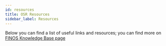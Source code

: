 ```yaml
---
id: resources
title: OSR Resources
sidebar_label: Resources
---
```


Below you can find a list of useful links and resources; you can find more on [FINOS Knowledge Base page](https://www.finos.org/knowledge-base)
